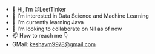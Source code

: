 - 👋 Hi, I’m @LeetTinker
- 👀 I’m interested in Data Science and Machine Learning
- 🌱 I’m currently learning Java 
- 💞️ I’m looking to collaborate on Nil as of now
- 📫 How to reach me 👇
- GMail: keshavm9978@gmail.com

<!---
LeetTinker/LeetTinker is a ✨ special ✨ repository because its `README.md` (this file) appears on your GitHub profile.
You can click the Preview link to take a look at your changes.
--->
